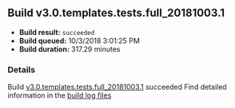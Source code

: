 ## Build v3.0.templates.tests.full_20181003.1
- **Build result:** `succeeded`
- **Build queued:** 10/3/2018 3:01:25 PM
- **Build duration:** 317.29 minutes
### Details
Build [v3.0.templates.tests.full_20181003.1](https://winappstudio.visualstudio.com/web/build.aspx?pcguid=a4ef43be-68ce-4195-a619-079b4d9834c2&builduri=vstfs%3a%2f%2f%2fBuild%2fBuild%2f26356) succeeded
Find detailed information in the [build log files](https://uwpctdiags.blob.core.windows.net/buildlogs/v3.0.templates.tests.full_20181003.1_logs.zip)
